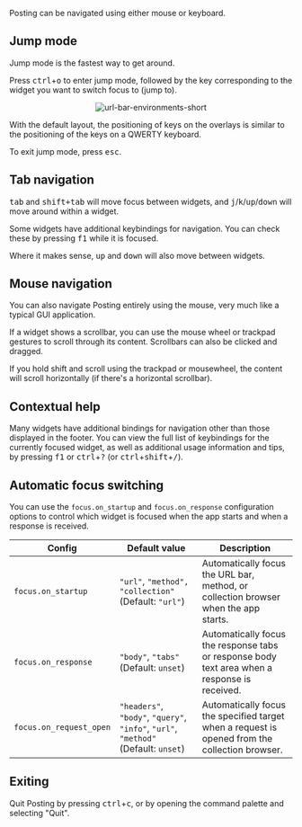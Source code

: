 Posting can be navigated using either mouse or keyboard.

## Jump mode

Jump mode is the fastest way to get around.

Press <kbd>ctrl</kbd>+<kbd>o</kbd> to enter jump mode, followed by the key corresponding to the widget you want to switch focus to (jump to).

<p align="center">
  <img src="https://github.com/darrenburns/posting/assets/5740731/c4f09ca8-a228-449c-97b1-573f86d4ae6a" alt="url-bar-environments-short">
</p>

With the default layout, the positioning of keys on the overlays is similar to the positioning of the keys on a QWERTY keyboard.

To exit jump mode, press <kbd>esc</kbd>.

## Tab navigation

<kbd>tab</kbd> and <kbd>shift+tab</kbd> will move focus between widgets,
and <kbd>j</kbd>/<kbd>k</kbd>/<kbd>up</kbd>/<kbd>down</kbd> will move around within a widget.

Some widgets have additional keybindings for navigation.
You can check these by pressing <kbd>f1</kbd> while it is focused.

Where it makes sense, <kbd>up</kbd> and <kbd>down</kbd> will also move between widgets.

## Mouse navigation

You can also navigate Posting entirely using the mouse, very much like a typical GUI application.

If a widget shows a scrollbar, you can use the mouse wheel or trackpad gestures to scroll through its content.
Scrollbars can also be clicked and dragged.

If you hold shift and scroll using the trackpad or mousewheel, the content will scroll horizontally (if there's a horizontal scrollbar).

## Contextual help

Many widgets have additional bindings for navigation other than those displayed in the footer. You can view the full list of keybindings for the currently
focused widget, as well as additional usage information and tips, by pressing <kbd>f1</kbd> or <kbd>ctrl</kbd>+<kbd>?</kbd> (or <kbd>ctrl</kbd>+<kbd>shift</kbd>+<kbd>/</kbd>).

## Automatic focus switching

You can use the `focus.on_startup` and `focus.on_response` configuration options to control which widget is focused when the app starts and when a response is received.

| Config | Default value | Description |
|----------------------|---------------|-------------|
| `focus.on_startup` | `"url"`, `"method", "collection"` (Default: `"url"`) | Automatically focus the URL bar, method, or collection browser when the app starts. |
| `focus.on_response` | `"body"`, `"tabs"` (Default: `unset`)| Automatically focus the response tabs or response body text area when a response is received. |
| `focus.on_request_open` | `"headers"`, `"body"`, `"query"`, `"info"`, `"url"`, `"method"` (Default: `unset`) | Automatically focus the specified target when a request is opened from the collection browser. |

## Exiting

Quit Posting by pressing <kbd>ctrl</kbd>+<kbd>c</kbd>, or by opening the command palette and selecting "Quit".